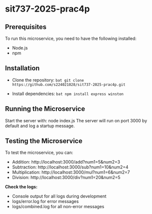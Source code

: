 # sit737-2025-prac4p

## Prerequisites
To run this microservice, you need to have the following installed:
- Node.js
- npm

## Installation
- Clone the repository:
```bat git clone https://github.com/s224021028/sit737-2025-prac4p.git```

- Install dependencies:
```bat npm install express winston```

## Running the Microservice
Start the server with:
node index.js
The server will run on port 3000 by default and log a startup message.

## Testing the Microservice
To test the microservice, you can:

- Addition: http://localhost:3000/add?num1=5&num2=3
- Subtraction: http://localhost:3000/sub?num1=10&num2=4
- Multiplication: http://localhost:3000/mul?num1=6&num2=7
- Division: http://localhost:3000/div?num1=20&num2=5

<b>Check the logs:</b>

- Console output for all logs during development
- logs/error.log for error messages
- logs/combined.log for all non-error messages
